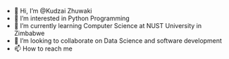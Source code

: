 - 👋 Hi, I’m @Kudzai Zhuwaki
- 👀 I’m interested in Python Programming
- 🌱 I’m currently learning Computer Science at NUST University in Zimbabwe
- 💞️ I’m looking to collaborate on Data Science and software development
- 📫 How to reach me 

<!---
KudzaiNova/KudzaiNova is a ✨ special ✨ repository because its `README.md` (this file) appears on your GitHub profile.
You can click the Preview link to take a look at your changes.
--->
